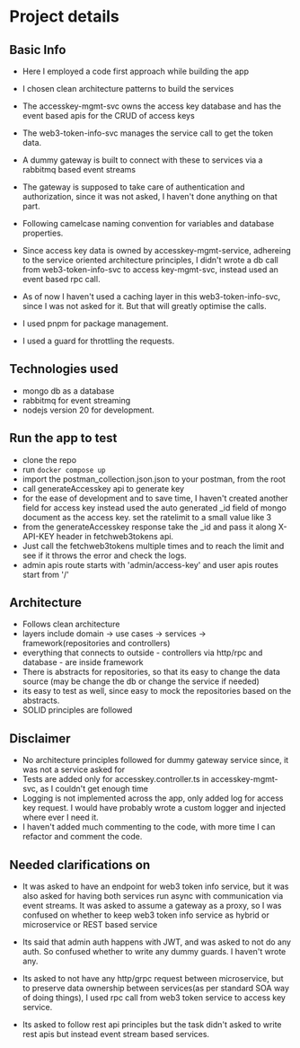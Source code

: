 # Project details

## Basic Info

- Here I employed a code first approach while building the app
- I chosen clean architecture patterns to build the services
- The accesskey-mgmt-svc owns the access key database and has the event based apis for the CRUD of access keys
- The web3-token-info-svc manages the service call to get the token data.
- A dummy gateway is built to connect with these to services via a rabbitmq based event streams

- The gateway is supposed to take care of authentication and authorization, since it was not asked, I haven't done anything on that part.
- Following camelcase naming convention for variables and database properties.
- Since access key data is owned by accesskey-mgmt-service, adhereing to the service oriented architecture principles, I didn't wrote a db call from web3-token-info-svc to access key-mgmt-svc, instead used an event based rpc call.
- As of now I haven't used a caching layer in this web3-token-info-svc, since I was not asked for it. But that will greatly optimise the calls.
- I used pnpm for package management.
- I used a guard for throttling the requests.

## Technologies used

- mongo db as a database
- rabbitmq for event streaming
- nodejs version 20 for development.

## Run the app to test

- clone the repo
- run `docker compose up`
- import the postman_collection.json.json to your postman, from the root
- call generateAccesskey api to generate key
- for the ease of development and to save time, I haven't created another field for access key instead used the auto generated \_id field of mongo document as the access key. set the ratelimit to a small value like 3
- from the generateAccesskey response take the \_id and pass it along X-API-KEY header in fetchweb3tokens api.
- Just call the fetchweb3tokens multiple times and to reach the limit and see if it throws the error and check the logs.
- admin apis route starts with 'admin/access-key' and user apis routes start from '/'

## Architecture

- Follows clean architecture
- layers include domain -> use cases -> services -> framework(repositories and controllers)
- everything that connects to outside - controllers via http/rpc and database - are inside framework
- There is abstracts for repositories, so that its easy to change the data source (may be change the db or change the service if needed)
- its easy to test as well, since easy to mock the repositories based on the abstracts.
- SOLID principles are followed

## Disclaimer

- No architecture principles followed for dummy gateway service since, it was not a service asked for
- Tests are added only for accesskey.controller.ts in accesskey-mgmt-svc, as I couldn't get enough time
- Logging is not implemented across the app, only added log for access key request. I would have probably wrote a custom logger and injected where ever I need it.
- I haven't added much commenting to the code, with more time I can refactor and comment the code.

## Needed clarifications on

- It was asked to have an endpoint for web3 token info service, but it was also asked for having both services run async with communication via event streams. It was asked to assume a gateway as a proxy, so I was confused on whether to keep web3 token info service as hybrid or microservice or REST based service

- Its said that admin auth happens with JWT, and was asked to not do any auth. So confused whether to write any dummy guards. I haven't wrote any.

- Its asked to not have any http/grpc request between microservice, but to preserve data ownership between services(as per standard SOA way of doing things), I used rpc call from web3 token service to access key service.

- Its asked to follow rest api principles but the task didn't asked to write rest apis but instead event stream based services.
